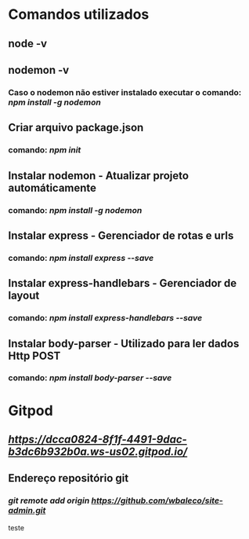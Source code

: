 # Comandos utilizados

## node -v
## nodemon -v

### Caso o nodemon não estiver instalado executar o comando: *npm install -g nodemon*

## Criar arquivo package.json 
### comando: *npm init*

## Instalar nodemon - Atualizar projeto automáticamente
### comando: *npm install -g nodemon* 

## Instalar express - Gerenciador de rotas e urls
### comando: *npm install express --save* 

## Instalar express-handlebars - Gerenciador de layout
### comando: *npm install express-handlebars --save* 

## Instalar body-parser - Utilizado para ler dados Http POST
### comando: *npm install body-parser --save* 

# Gitpod

## *https://dcca0824-8f1f-4491-9dac-b3dc6b932b0a.ws-us02.gitpod.io/*

## Endereço repositório git

### *git remote add origin https://github.com/wbaleco/site-admin.git*

teste